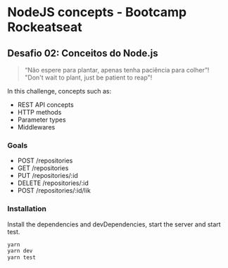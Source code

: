 

# NodeJS concepts - Bootcamp Rockeatseat
## Desafio 02: Conceitos do Node.js

> “Não espere para plantar, apenas tenha paciência para colher”!
> "Don't wait to plant, just be patient to reap"!

In this challenge, concepts such as:

  - REST API concepts
  - HTTP methods
  - Parameter types
  - Middlewares

### Goals

  - POST /repositories
  - GET /repositories
  - PUT /repositories/:id
  - DELETE /repositories/:id
  - POST /repositories/:id/lik

### Installation

Install the dependencies and devDependencies, start the server and start test.

```sh
yarn 
yarn dev
yarn test
```
